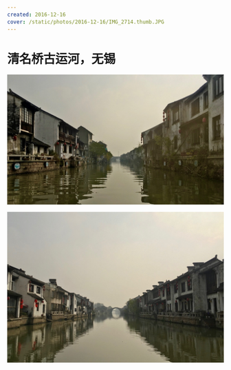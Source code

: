 ```yaml
---
created: 2016-12-16
cover: /static/photos/2016-12-16/IMG_2714.thumb.JPG
---
```


# 清名桥古运河，无锡

![](/static/photos/2016-12-16/IMG_2714.JPG)

![](/static/photos/2016-12-16/IMG_2717.JPG)
